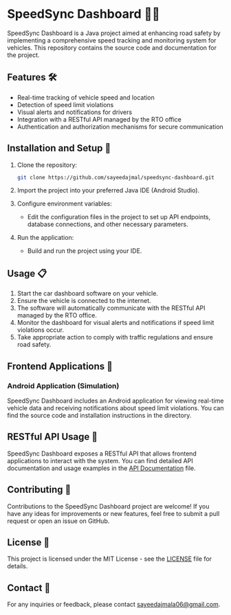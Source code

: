 # SpeedSync Dashboard 🚗💨

SpeedSync Dashboard is a Java project aimed at enhancing road safety by implementing a comprehensive speed tracking and monitoring system for vehicles. This repository contains the source code and documentation for the project.

## Features 🛠️

- Real-time tracking of vehicle speed and location
- Detection of speed limit violations
- Visual alerts and notifications for drivers
- Integration with a RESTful API managed by the RTO office
- Authentication and authorization mechanisms for secure communication

## Installation and Setup 🚀

1. Clone the repository:

   ```bash
   git clone https://github.com/sayeedajmal/speedsync-dashboard.git
   ```

2. Import the project into your preferred Java IDE (Android Studio).

3. Configure environment variables:

   - Edit the configuration files in the project to set up API endpoints, database connections, and other necessary parameters.

4. Run the application:

   - Build and run the project using your IDE.

## Usage 📋

1. Start the car dashboard software on your vehicle.
2. Ensure the vehicle is connected to the internet.
3. The software will automatically communicate with the RESTful API managed by the RTO office.
4. Monitor the dashboard for visual alerts and notifications if speed limit violations occur.
5. Take appropriate action to comply with traffic regulations and ensure road safety.

## Frontend Applications 📱

### Android Application (Simulation) 

SpeedSync Dashboard includes an Android application for viewing real-time vehicle data and receiving notifications about speed limit violations. You can find the source code and installation instructions in the directory.

## RESTful API Usage 🔗

SpeedSync Dashboard exposes a RESTful API that allows frontend applications to interact with the system. You can find detailed API documentation and usage examples in the [API Documentation](API_Documentation.md) file.

## Contributing 🤝

Contributions to the SpeedSync Dashboard project are welcome! If you have any ideas for improvements or new features, feel free to submit a pull request or open an issue on GitHub.

## License 📝

This project is licensed under the MIT License - see the [LICENSE](LICENSE) file for details.

## Contact 📧

For any inquiries or feedback, please contact [sayeedajmala06@gmail.com](mailto:sayeedajmala06@gmail.com).